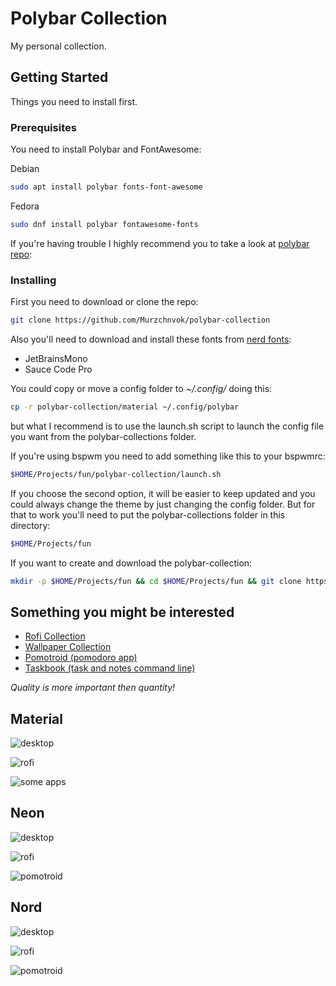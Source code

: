 # Polybar Collection

My personal collection.

## Getting Started

Things you need to install first.

### Prerequisites

You need to install Polybar and FontAwesome:

Debian

```bash
sudo apt install polybar fonts-font-awesome
```

Fedora

```bash
sudo dnf install polybar fontawesome-fonts
```

If you're having trouble I highly recommend you to take a look at [polybar repo](https://github.com/polybar/polybar):

### Installing

First you need to download or clone the repo:

```bash
git clone https://github.com/Murzchnvok/polybar-collection
```

Also you'll need to download and install these fonts from [nerd fonts](https://www.nerdfonts.com/font-downloads):

* JetBrainsMono
* Sauce Code Pro

You could copy or move a config folder to *~/.config/* doing this:

```bash
cp -r polybar-collection/material ~/.config/polybar
```

but what I recommend is to use the launch.sh script to launch the config file you want from the polybar-collections folder.

If you're using bspwm you need to add something like this to your bspwmrc:

```bash
$HOME/Projects/fun/polybar-collection/launch.sh
```

If you choose the second option, it will be easier to keep updated and you could always change the theme by just changing the config folder. But for that to work you'll need to put the polybar-collections folder in this directory:

```bash
$HOME/Projects/fun
```

If you want to create and download the polybar-collection:

```bash
mkdir -p $HOME/Projects/fun && cd $HOME/Projects/fun && git clone https://github.com/Murzchnvok/polybar-collection.git
```

## Something you might be interested

* [Rofi Collection](https://github.com/Murzchnvok/rofi-collection)
* [Wallpaper Collection](https://drive.google.com/drive/folders/1o1qjRgkJtnF_8uGB1z6MRsQUjWinHUsw?usp=sharing)
* [Pomotroid (pomodoro app)](https://github.com/Splode/pomotroid)
* [Taskbook (task and notes command line)](https://github.com/klaussinani/taskbook)

*Quality is more important then quantity!*

## Material

![desktop](screenshots/material/desktop.png)

![rofi](screenshots/material/rofi.png)

![some apps](screenshots/material/some-apps.png)

## Neon

![desktop](screenshots/neon/desktop.png)

![rofi](screenshots/neon/rofi.png)

![pomotroid](screenshots/neon/pomotroid.png)

## Nord

![desktop](screenshots/nord/desktop.png)

![rofi](screenshots/nord/rofi.png)

![pomotroid](screenshots/nord/pomotroid.png)
